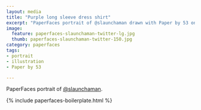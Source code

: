 ```yaml
---
layout: media
title: "Purple long sleeve dress shirt"
excerpt: "PaperFaces portrait of @slaunchaman drawn with Paper by 53 on an iPad."
image: 
  feature: paperfaces-slaunchaman-twitter-lg.jpg
  thumb: paperfaces-slaunchaman-twitter-150.jpg
category: paperfaces
tags: 
- portrait
- illustration
- Paper by 53

---
```


PaperFaces portrait of [@slaunchaman](http://twitter.com/slaunchaman).

{% include paperfaces-boilerplate.html %}